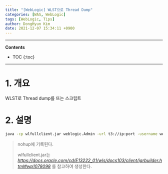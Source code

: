 ```yaml
---
title: "[WebLogic] WLST으로 Thread Dump"
categories: [WAS, WebLogic]
tags: [WebLogic, Tips]
author: DongHyun Kim
date: 2021-12-07 15:34:11 +0900
---
```


---
**Contents**
* TOC
{:toc}
---

# 1. 개요

WLST로 Thread dump를 뜨는 스크립트

# 2. 설명

```bash
java -cp wlfullclient.jar weblogic.Admin -url t3://ip:port -username weblogic -password weblogic1 THREAD_DUMP
```

> nohup에 기록된다.
>
> wlfullclient.jar는 _https://docs.oracle.com/cd/E13222_01/wls/docs103/client/jarbuilder.html#wp1078098_ 를 참고하여 생성한다.
